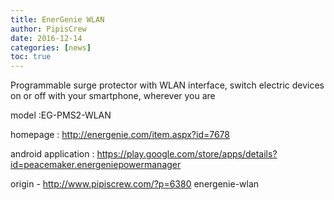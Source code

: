 ```yaml
---
title: EnerGenie WLAN
author: PipisCrew
date: 2016-12-14
categories: [news]
toc: true
---
```


Programmable surge protector with WLAN interface, switch electric devices on or off with your smartphone, wherever you are

model :EG-PMS2-WLAN

homepage : http://energenie.com/item.aspx?id=7678

android application : https://play.google.com/store/apps/details?id=peacemaker.energeniepowermanager

origin - http://www.pipiscrew.com/?p=6380 energenie-wlan